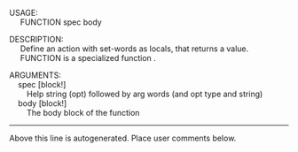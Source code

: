 USAGE:  
&nbsp;&nbsp;&nbsp;&nbsp;&nbsp;FUNCTION&nbsp;spec&nbsp;body&nbsp;  
  
DESCRIPTION:  
&nbsp;&nbsp;&nbsp;&nbsp;&nbsp;Define&nbsp;an&nbsp;action&nbsp;with&nbsp;set-words&nbsp;as&nbsp;locals,&nbsp;that&nbsp;returns&nbsp;a&nbsp;value.  
&nbsp;&nbsp;&nbsp;&nbsp;&nbsp;FUNCTION&nbsp;is&nbsp;a&nbsp;specialized&nbsp;function&nbsp;.  
  
ARGUMENTS:  
&nbsp;&nbsp;&nbsp;&nbsp;spec&nbsp;[block!]  
&nbsp;&nbsp;&nbsp;&nbsp;&nbsp;&nbsp;&nbsp;&nbsp;Help&nbsp;string&nbsp;(opt)&nbsp;followed&nbsp;by&nbsp;arg&nbsp;words&nbsp;(and&nbsp;opt&nbsp;type&nbsp;and&nbsp;string)  
&nbsp;&nbsp;&nbsp;&nbsp;body&nbsp;[block!]  
&nbsp;&nbsp;&nbsp;&nbsp;&nbsp;&nbsp;&nbsp;&nbsp;The&nbsp;body&nbsp;block&nbsp;of&nbsp;the&nbsp;function  
___
Above this line is autogenerated. Place user comments below.